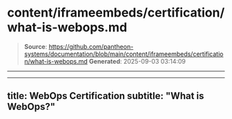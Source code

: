 # content/iframeembeds/certification/what-is-webops.md

> **Source**: https://github.com/pantheon-systems/documentation/blob/main/content/iframeembeds/certification/what-is-webops.md
> **Generated**: 2025-09-03 03:14:09

---

---
title: WebOps Certification
subtitle: "What is WebOps?"
---

<Partial file="certification-guide/what-is-webops.md" />
